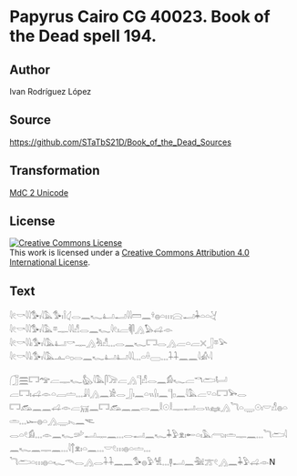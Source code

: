 # Papyrus Cairo CG 40023. Book of the Dead spell 194.

## Author 

Ivan Rodríguez López

## Source 

https://github.com/STaTbS21D/Book_of_the_Dead_Sources

## Transformation 

[MdC 2 Unicode](https://statbs21d.github.io/mdc2unicode.html)

## License 

<a rel="license" href="http://creativecommons.org/licenses/by/4.0/"><img alt="Creative Commons License" style="border-width:0" src="https://i.creativecommons.org/l/by/4.0/88x31.png" /></a><br />This work is licensed under a <a rel="license" href="http://creativecommons.org/licenses/by/4.0/">Creative Commons Attribution 4.0 International License</a>.

## Text 

<hiero><rubrum>𓇋𓏲𓎡𓇋𓇋𓅜𓏤𓇋𓅓</rubrum>𓅜𓏤𓌉𓋑𓂋𓈖𓆑𓂞𓂝𓇋𓇋𓏠𓈖𓍊𓐍𓏏𓏥𓈍𓂝𓇓𓏏𓏏𓋔<br>
<rubrum>𓇋𓏲𓎡𓇋𓇋𓅜𓏤𓇋𓅓</rubrum>𓎼𓊃𓇋𓇋𓀭𓂋𓈖𓆑𓇋𓏲𓏤𓐝𓌞𓋴𓂻𓅃𓊩𓁹<br>
<rubrum>𓇋𓏲𓎡𓇋𓇋𓏤𓅜𓏤𓇋𓅓</rubrum>𓂞𓎡𓊃𓂻𓀓𓀭𓈓𓂋𓈖𓆑𓉐𓂋𓂻𓐝𓏏𓐝𓏴𓃀𓎼𓅪<br>
<rubrum>𓇋𓏲𓎡𓇋𓇋𓏤𓅜𓏤𓇋𓅓</rubrum>𓊵𓏏𓊪𓂋𓈖𓆑𓂞𓂞𓇋𓇋𓈓𓏏𓏐𓈀𓈓𓇑𓇑𓈖𓈖𓇋𓀉𓇋<br>
<br>
𓃂𓈗𓉐<rubrum>𓅠𓐝𓊃𓆑𓅽𓇋𓅓</rubrum>𓋴𓌬𓐝𓂻𓊹𓀭𓂋𓈖𓀁𓆑𓐝𓎔𓂧𓂡<br>
𓐝𓉐𓏤𓊩𓁹𓏏𓐙𓏝𓈓𓇍𓇋𓂻𓈖𓀀𓂋𓃀𓏤𓈖𓏏𓏭𓍛𓏤𓈖𓊹𓊪𓈖𓇋𓅓𓐝𓎺𓏏𓉐𓅨𓂋<br>
𓉐𓃹𓈖𓈖𓊩𓁹𓐝𓄚𓈖𓉐𓃹𓈖𓈖𓂋𓈖𓎛𓇳𓎛𓊃𓂝𓂋𓏭𓈐𓂻𓆓𓏏𓇾𓇳𓏤𓎟𓀭𓐍𓏏𓏛𓈓𓆱𓐍𓏏𓂻𓇾𓏤𓈅𓈖𓌻<br>
𓂋𓏏𓏲𓀁𓈓𓁹𓈖𓆑𓌷𓂝𓊃𓈖𓈓𓂋𓂝𓈖𓆑𓇓𓅱𓁷𓏤𓄡𓏏𓏤𓅓𓂺𓏤𓏛𓊃𓈖𓈓<rubrum>𓆓𓂧𓇋𓈖𓆑𓈖𓊃𓈖𓈓</rubrum>𓇋𓐩𓁷𓏤𓏏𓈖𓈓𓎟𓏲𓏥𓐍𓏏𓏝𓈓<br>
<rubrum>𓆓𓂧𓏏𓏥𓐍𓏏𓆑𓄭𓂋𓂻𓂋𓇑𓇑𓈖𓈖</rubrum>𓅜𓐍𓅱𓀽𓈓𓊢𓂝𓈖𓅖𓊄𓏲𓂻𓈖𓇓𓅱𓊩𓁹N<br>
<br></hiero>